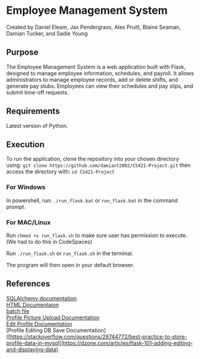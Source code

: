 # Employee Management System
Created by Daniel Eleam, Jax Pendergrass, Alex Pruitt, Blaine Seaman, Damian Tucker, and Sadie Young
## Purpose
The Employee Management System is a web application built with Flask, designed to manage employee information, schedules, and payroll. It allows administrators to manage employee records, add or delete shifts, and generate pay stubs. Employees can view their schedules and pay slips, and submit time-off requests.

## Requirements
Latest version of Python.

## Execution
To run the application, clone the repository into your chosen directory using:
`git clone https://github.com/damiant2002/CS421-Project.git`
then access the directory with:
`cd CS421-Project`

### For Windows
In powershell, run: 
`./run_flask.bat`
or
`run_flask.bat`
in the command prompt.

### For MAC/Linux
Run `chmod +x run_flask.sh` to make sure user has permission to execute. (We had to do this in CodeSpaces)

Run `./run_flask.sh` or `run_flask.sh` in the terminal.

The program will then open in your default browser.

## References

[SQLAlchemy documentation](https://flask-sqlalchemy.palletsprojects.com/en/3.1.x/quickstart/#check-the-sqlalchemy-documentation) <br>
[HTML Documentaion](https://flask-sqlalchemy.palletsprojects.com/en/3.1.x/quickstart/#check-the-sqlalchemy-documentation) <br>
[batch file](https://stackoverflow.com/questions/44363472/simple-windows-batch-to-move-folders) <br>
[Profile Picture Upload Documentation](https://medium.com/@brodiea19/flask-sqlalchemy-how-to-upload-photos-and-render-them-to-your-webpage-84aa549ab39e) <br>
[Edit Profile Documentation](https://www.trccompsci.online/mediawiki/index.php/Register_and_Edit_profile_in_a_Flask_App) <br>
[Profile Editing DB Save Documentation]([https://stackoverflow.com/questions/28744772/best-practice-to-store-profile-data-in-mysql](https://dzone.com/articles/flask-101-adding-editing-and-displaying-data) <br>
